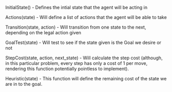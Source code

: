 InitialState() - Defines the intial state that the agent will be acting in

Actions(state) - Will define a list of actions that the agent will be able to take

Transition(state, action) - Will transition from one state to the next, depending on the legal action given

GoalTest(state) - Will test to see if the state given is the Goal we desire or not

StepCost(state, action, next_state) - Will calculate the step cost (although, in this particular problem, every step has only a cost of 1 per move, rendering this function potentially pointless to implement).

Heuristic(state) - This function will define the remaining cost of the state we are in to the goal.